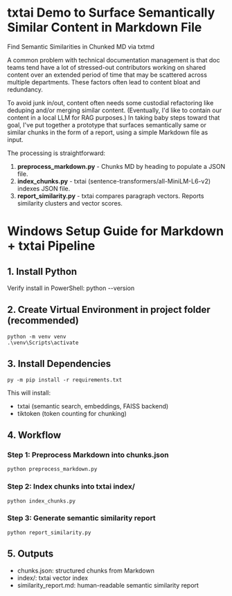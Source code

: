 # txtai Demo to Surface Semantically Similar Content in Markdown File 
Find Semantic Similarities in Chunked MD via txtmd

A common problem with technical documentation management is that doc teams tend have a lot of stressed-out contributors working on shared content over an extended period of time that may be scattered across multiple departments. These factors often lead to content bloat and redundancy. 

To avoid junk in/out, content often needs some custodial refactoring like deduping and/or merging similar content. (Eventually, I'd like to contain our content in a local LLM for RAG purposes.) In taking baby steps toward that goal, I've put together a prototype that surfaces semantically same or similar chunks in the form of a report, using a simple Markdown file as input.

The processing is straightforward:

1. **preprocess_markdown.py** - Chunks MD by heading to populate a JSON file.
2. **index_chunks.py** - txtai (sentence-transformers/all-MiniLM-L6-v2) indexes JSON file.
3. **report_similarity.py** - txtai compares paragraph vectors. Reports similarity clusters and vector scores.

# Windows Setup Guide for Markdown + txtai Pipeline

## 1. Install Python

Verify install in PowerShell:
    python --version

## 2. Create Virtual Environment in project folder (recommended)
    python -m venv venv
    .\venv\Scripts\activate

## 3. Install Dependencies
    py -m pip install -r requirements.txt

This will install:
- txtai (semantic search, embeddings, FAISS backend)
- tiktoken (token counting for chunking)

## 4. Workflow
### Step 1: Preprocess Markdown into chunks.json
    python preprocess_markdown.py

### Step 2: Index chunks into txtai index/
    python index_chunks.py

### Step 3: Generate semantic similarity report
    python report_similarity.py

## 5. Outputs
- chunks.json: structured chunks from Markdown
- index/: txtai vector index
- similarity_report.md: human-readable semantic similarity report
